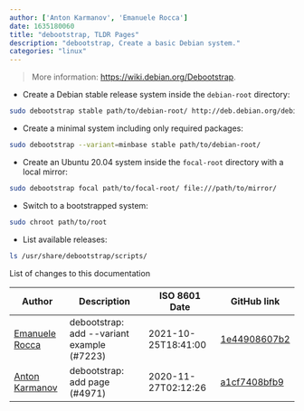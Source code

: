 ```yaml
---
author: ['Anton Karmanov', 'Emanuele Rocca']
date: 1635180060
title: "debootstrap, TLDR Pages"
description: "debootstrap, Create a basic Debian system."
categories: "linux"
---
```

> More information: <https://wiki.debian.org/Debootstrap>.

- Create a Debian stable release system inside the `debian-root` directory:

```bash
sudo debootstrap stable path/to/debian-root/ http://deb.debian.org/debian
```

- Create a minimal system including only required packages:

```bash
sudo debootstrap --variant=minbase stable path/to/debian-root/
```

- Create an Ubuntu 20.04 system inside the `focal-root` directory with a local mirror:

```bash
sudo debootstrap focal path/to/focal-root/ file:///path/to/mirror/
```

- Switch to a bootstrapped system:

```bash
sudo chroot path/to/root
```

- List available releases:

```bash
ls /usr/share/debootstrap/scripts/
```
List of changes to this documentation


Author | Description | ISO 8601 Date | GitHub link
------|-----|-----|-----
[Emanuele Rocca](mailto:ema@linux.it) | debootstrap: add --variant example (#7223) | 2021-10-25T18:41:00 | [1e44908607b2](https://github.com/tldr-pages/tldr/commit/1e44908607b21295a542decb9b255fa85900f1e7)
[Anton Karmanov](mailto:a.karmanov@inventati.org) | debootstrap: add page (#4971) | 2020-11-27T02:12:26 | [a1cf7408bfb9](https://github.com/tldr-pages/tldr/commit/a1cf7408bfb9f75647eccf28ff75e7fa9764f37a)

